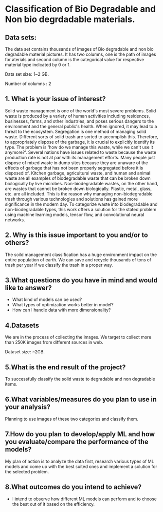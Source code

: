 # Classification of Bio Degradable and Non bio degrdadable materials.

## Data sets:

The data set contains thousands of images of Bio degradable and non bio degradable material pictures. It has two columns, one is the path of images for aterials and second column is the categorical value for respective material type indicated by 0 or 1.

Data set size: 1~2 GB.

Number of columns : 2

## 1. What is your issue of interest?

Solid waste management is one of the world's most severe problems. Solid waste is produced by a variety of human activities including residences, businesses, farms, and other industries, and poses serious dangers to the environment and the general public's health. When ignored, it may lead to a threat to the ecosystem. Segregation is one method of managing solid waste. Different sorts of solid trash are sorted to accomplish this. Therefore, to appropriately dispose of the garbage, it is crucial to explicitly identify its type. The problem is 'how do we manage this waste, while we can't use it anymore?'. Several nations have issues related to waste because the waste production rate is not at par with its management efforts. Many people just dispose of mixed waste in dump sites because they are unaware of the effects of garbage that has not been properly segregated before it is disposed of. Kitchen garbage, agricultural waste, and human and animal waste are all examples of biodegradable waste that can be broken down biologically by live microbes. Non-biodegradable wastes, on the other hand, are wastes that cannot be broken down biologically. Plastic, metal, glass, etc. are all included. This is the reason why managing non-biodegradable trash through various technologies and solutions has gained more significance in the modern day. To categorize waste into biodegradable and non-biodegradable types, this work offers a solution for the stated problem using machine learning models, tensor flow, and convolutional neural networks.

## 2. Why is this issue important to you and/or to others?

The soild management classification has a huge environment impact on the entire population of earth. We can save and recycle thousands of tons of trash per year if we classify the trash in a proper way. 

## 3.What questions do you have in mind and would like to answer?

- What kind of models can be used?
- What types of optimization works better in model?
- How can I handle data with more dimensionality?

## 4.Datasets

We are in the process of collecting the images. We target to collect more than 250K images from different sources in web.

Dataset size: ~2GB.

## 5.What is the end result of the project?

To successfully classify the solid waste to degradable and non degradable items.

## 6.What variables/measures do you plan to use in your analysis?

Planning to use images of these two categories and classify them.

## 7.How do you plan to develop/apply ML and how you evaluate/compare the performance of the models?

My plan of action is to analyze the data first, research various types of ML models and come up with the best suited ones and implement a solution for the selected problem.

## 8.What outcomes do you intend to achieve?

- I intend to observe how different ML models can perform and to choose the best out of it based on the efficiency.


